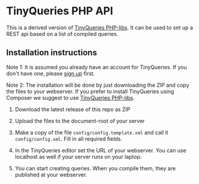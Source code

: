 # TinyQueries PHP API

This is a derived version of [TinyQueries PHP-libs]. It can be used to set up a REST api based on a list of compiled queries.

## Installation instructions

Note 1: It is assumed you already have an account for TinyQueries. If you don't have one, please [sign up] first.

Note 2: The installation will be done by just downloading the ZIP and copy the files to your webserver. 
If you prefer to install TinyQueries using Composer we suggest to use [TinyQueries PHP-libs].

1. Download the latest release of this repo as ZIP

1. Upload the files to the document-root of your server

1. Make a copy of the file ```config/config.template.xml``` and call it ```config/config.xml```. Fill in all required fields.

1. In the TinyQueries editor set the URL of your webserver. You can use localhost as well if your server runs on your laptop.

1. You can start creating queries. When you compile them, they are published at your webserver.


[TinyQueries PHP-libs]:https://github.com/wdiesveld/TinyQueries
[sign up]:https://www.tinyqueries.com/signup

